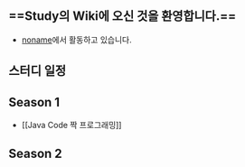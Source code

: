==Study의 Wiki에 오신 것을 환영합니다.==
-------------------------------

- [noname](http://noname)에서 활동하고 있습니다.


스터디 일정 
----------

Season 1
----------------
- [[Java Code 짝 프로그래밍]]

Season 2
----------------
